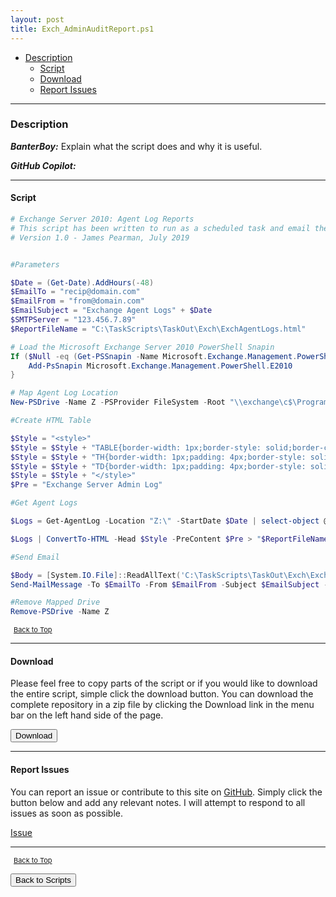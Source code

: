 ```yaml
---
layout: post
title: Exch_AdminAuditReport.ps1
---
```


- [Description](#description)
  - [Script](#script)
  - [Download](#download)
  - [Report Issues](#report-issues)

---

### Description

**_BanterBoy:_** Explain what the script does and why it is useful.

**_GitHub Copilot:_**

---

#### Script

```powershell
# Exchange Server 2010: Agent Log Reports
# This script has been written to run as a scheduled task and email the last 48 hours Agent Logs.
# Version 1.0 - James Pearman, July 2019


#Parameters

$Date = (Get-Date).AddHours(-48)
$EmailTo = "recip@domain.com"
$EmailFrom = "from@domain.com"
$EmailSubject = "Exchange Agent Logs" + $Date
$SMTPServer = "123.456.7.89"
$ReportFileName = "C:\TaskScripts\TaskOut\Exch\ExchAgentLogs.html"

# Load the Microsoft Exchange Server 2010 PowerShell Snapin
If ($Null -eq (Get-PSSnapin -Name Microsoft.Exchange.Management.PowerShell.E2010 -ErrorAction SilentlyContinue)) {
    Add-PsSnapin Microsoft.Exchange.Management.PowerShell.E2010
}

# Map Agent Log Location
New-PSDrive -Name Z -PSProvider FileSystem -Root "\\exchange\c$\Program Files\Microsoft\Exchange Server\V14\TransportRoles\Logs\AgentLog" -Persist

#Create HTML Table

$Style = "<style>"
$Style = $Style + "TABLE{border-width: 1px;border-style: solid;border-color: black;border-collapse: collapse;}"
$Style = $Style + "TH{border-width: 1px;padding: 4px;border-style: solid;border-color: black;background-color: #BDBDBD}"
$Style = $Style + "TD{border-width: 1px;padding: 4px;border-style: solid;border-color: black;}"
$Style = $Style + "</style>"
$Pre = "Exchange Server Admin Log"

#Get Agent Logs

$Logs = Get-AgentLog -Location "Z:\" -StartDate $Date | select-object @{n = 'recipients'; e = { $_.recipients } }, timestamp, P1fromaddress, @{n = 'p2fromaddresses'; e = { $_.p2fromaddresses } }, reasondata

$Logs | ConvertTo-HTML -Head $Style -PreContent $Pre > "$ReportFileName"

#Send Email

$Body = [System.IO.File]::ReadAllText('C:\TaskScripts\TaskOut\Exch\ExchAgentLogs.html')
Send-MailMessage -To $EmailTo -From $EmailFrom -Subject $EmailSubject -Body $Body -BodyAsHtml -SmtpServer $SMTPServer

#Remove Mapped Drive
Remove-PSDrive -Name Z
```

<span style="font-size:11px;"><a href="#"><i class="fas fa-caret-up" aria-hidden="true" style="color: white; margin-right:5px;"></i>Back to Top</a></span>

---

#### Download

Please feel free to copy parts of the script or if you would like to download the entire script, simple click the download button. You can download the complete repository in a zip file by clicking the Download link in the menu bar on the left hand side of the page.

<button class="btn" type="submit" onclick="window.open('/PowerShell/scripts/Exchange/Exch_AdminAuditReport.ps1')">
    <i class="fa fa-cloud-download-alt">
    </i>
        Download
</button>

---

#### Report Issues

You can report an issue or contribute to this site on <a href="https://github.com/BanterBoy/scripts-blog/issues">GitHub</a>. Simply click the button below and add any relevant notes. I will attempt to respond to all issues as soon as possible.

<!-- Place this tag where you want the button to render. -->

<a class="github-button" href="https://github.com/BanterBoy/scripts-blog/issues/new?title=Exch_AdminAuditReport.ps1&body=There is a problem with this function. Please find details below." data-show-count="true" aria-label="Issue BanterBoy/scripts-blog on GitHub">Issue</a>

---

<span style="font-size:11px;"><a href="#"><i class="fas fa-caret-up" aria-hidden="true" style="color: white; margin-right:5px;"></i>Back to Top</a></span>

<a href="/menu/_pages/scripts.html">
    <button class="btn">
        <i class='fas fa-reply'>
        </i>
            Back to Scripts
    </button>
</a>

[1]: http://ecotrust-canada.github.io/markdown-toc
[2]: https://github.com/googlearchive/code-prettify
